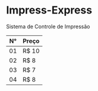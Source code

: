 # Impress-Express

Sistema de Controle de Impressão

 N° | Preço
--- | ------
01  | R$ 10
02  | R$ 8
03  | R$ 7
04  | R$ 8
